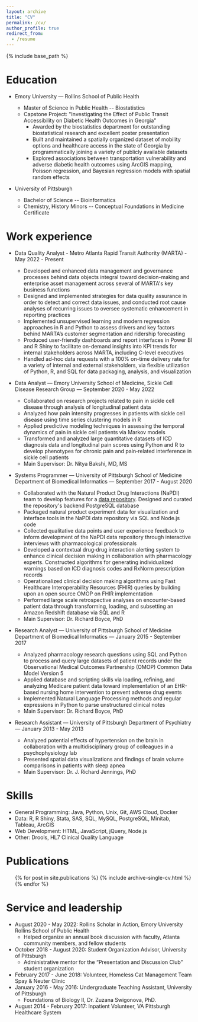 ```yaml
---
layout: archive
title: "CV"
permalink: /cv/
author_profile: true
redirect_from:
  - /resume
---
```

{% include base_path %}

Education
=========

* Emory University — Rollins School of Public Health

  - Master of Science in Public Health -- Biostatistics
  - Capstone Project: "Investigating the Effect of Public Transit Accessibility on Diabetic Health Outcomes in Georgia"
    + Awarded by the biostatistics department for outstanding biostatistical research and excellent poster presentation
    + Built and maintained a spatially organized dataset of mobility options and healthcare access in the state of Georgia by programmatically joining a variety of publicly available datasets
    + Explored associations between transportation vulnerability and adverse diabetic health outcomes using ArcGIS mapping, Poisson regression, and Bayesian regression models with spatial random effects
* University of Pittsburgh

  - Bachelor of Science -- Bioinformatics
  - Chemistry, History Minors -- Conceptual Foundations in Medicine Certificate

Work experience
===============

* Data Quality Analyst - Metro Atlanta Rapid Transit Authority (MARTA) - May 2022 - Present

  - Developed and enhanced data management and governance processes behind data objects integral toward decision-making and enterprise asset management across several of MARTA's key business functions
  - Designed and implemented strategies for data quality assurance in order to detect and correct data issues, and conducted root cause analyses of recurring issues to oversee systematic enhancement in reporting practices
  - Implemented unsupervised learning and modern regression approaches in R and Python to assess drivers and key factors behind MARTA’s customer segmentation and ridership forecasting
  - Produced user-friendly dashboards and report interfaces in Power BI and R Shiny to facilitate on-demand insights into KPI trends for internal stakeholders across MARTA, including C-level executives
  - Handled ad-hoc data requests with a 100% on-time delivery rate for a variety of internal and external stakeholders, via flexible utilization of Python, R, and SQL for data packaging, analysis, and visualization
* Data Analyst — Emory University School of Medicine, Sickle Cell Disease Research Group — September 2020 - May 2022

  - Collaborated on research projects related to pain in sickle cell disease through analysis of longitudinal patient data
  - Analyzed how pain intensity progresses in patients with sickle cell disease using time series clustering models in R
  - Applied predictive modeling techniques in assessing the temporal dynamics of pain in sickle cell patients via Markov models
  - Transformed and analyzed large quantitative datasets of ICD diagnosis data and longitudinal pain scores using Python and R to develop phenotypes for chronic pain and pain‑related interference in sickle cell patients
  - Main Supervisor: Dr. Nitya Bakshi, MD, MS
* Systems Programmer — University of Pittsburgh School of Medicine Department of Biomedical Informatics — September 2017 - August 2020

  - Collaborated with the Natural Product Drug Interactions (NaPDI) team to develop features for a [data repository](https://repo.napdi.org/). Designed and curated the repository's backend PostgreSQL database
  - Packaged natural product experiment data for visualization and interface tools in the NaPDI data repository via SQL and Node.js code
  - Collected qualitative data points and user experience feedback to inform development of the NaPDI data repository through interactive interviews with pharmacological professionals
  - Developed a contextual drug‑drug interaction alerting system to enhance clinical decision making in collaboration with pharmacology experts.
    Constructed algorithms for generating individualized warnings based on ICD diagnosis codes and RxNorm prescription records
  - Operationalized clinical decision making algorithms using Fast Healthcare Interoperability Resources (FHIR) queries by building upon an open source OMOP on FHIR implementation
  - Performed large scale retrospective analyses on encounter-based patient data through transforming, loading, and subsetting an Amazon Redshift database via SQL and R
  - Main Supervisor: Dr. Richard Boyce, PhD
* Research Analyst — University of Pittsburgh School of Medicine Department of Biomedical Informatics — January 2015 - September 2017

  - Analyzed pharmacology research questions using SQL and Python to process and query large datasets of patient records under the Observational Medical Outcomes Partnership (OMOP) Common Data Model Version 5
  - Applied database and scripting skills via loading, refining, and analyzing Medicare patient data toward implementation of an EHR-based nursing home intervention to prevent adverse drug events
  - Implemented Natural Language Processing methods and regular expressions in Python to parse unstructured clinical notes
  - Main Supervisor: Dr. Richard Boyce, PhD
* Research Assistant — University of Pittsburgh Department of Psychiatry — January 2013 - May 2013

  - Analyzed potential effects of hypertension on the brain in collaboration with a multidisciplinary group of colleagues in a psychophysiology lab
  - Presented spatial data visualizations and findings of brain volume comparisons in patients with sleep apnea
  - Main Supervisor: Dr. J. Richard Jennings, PhD

Skills
======

* General Programming: Java, Python, Unix, Git, AWS Cloud, Docker
* Data: R, R Shiny, Stata, SAS, SQL, MySQL, PostgreSQL, Minitab, Tableau, ArcGIS
* Web Development: HTML, JavaScript, jQuery, Node.js
* Other: Drools, HL7 Clinical Quality Language

Publications
============

<ul>{% for post in site.publications %}
    {% include archive-single-cv.html %}
  {% endfor %}</ul>

<!-- Talks
======
  <ul>{% for post in site.talks %}
    {% include archive-single-talk-cv.html %}
  {% endfor %}</ul> -->

<!-- Teaching
======
  <ul>{% for post in site.teaching %}
    {% include archive-single-cv.html %}
  {% endfor %}</ul> -->

Service and leadership
======================

* August 2020 - May 2022: Rollins Scholar in Action, Emory University Rollins School of Public Health
  - Helped organize an annual book discussion with faculty, Atlanta community members, and fellow students
* October 2018 - August 2020: Student Organization Advisor, University of Pittsburgh
  - Administrative mentor for the “Presentation and Discussion Club” student organization
* February 2017 - June 2018: Volunteer, Homeless Cat Management Team Spay & Neuter Clinic
* January 2016 - May 2016: Undergraduate Teaching Assistant, University of Pittsburgh
  - Foundations of Biology II, Dr. Zuzana Swigonova, PhD.
* August 2014 - February 2017: Inpatient Volunteer, VA Pittsburgh Healthcare System
